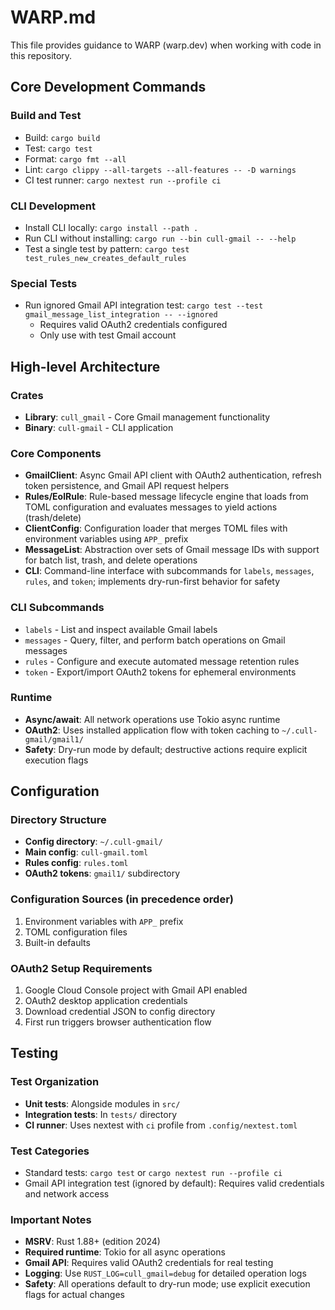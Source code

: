 # WARP.md

This file provides guidance to WARP (warp.dev) when working with code in this repository.

## Core Development Commands

### Build and Test
- Build: `cargo build`
- Test: `cargo test`
- Format: `cargo fmt --all`
- Lint: `cargo clippy --all-targets --all-features -- -D warnings`
- CI test runner: `cargo nextest run --profile ci`

### CLI Development
- Install CLI locally: `cargo install --path .`
- Run CLI without installing: `cargo run --bin cull-gmail -- --help`
- Test a single test by pattern: `cargo test test_rules_new_creates_default_rules`

### Special Tests
- Run ignored Gmail API integration test: `cargo test --test gmail_message_list_integration -- --ignored`
  - Requires valid OAuth2 credentials configured
  - Only use with test Gmail account

## High-level Architecture

### Crates
- **Library**: `cull_gmail` - Core Gmail management functionality
- **Binary**: `cull-gmail` - CLI application

### Core Components
- **GmailClient**: Async Gmail API client with OAuth2 authentication, refresh token persistence, and Gmail API request helpers
- **Rules/EolRule**: Rule-based message lifecycle engine that loads from TOML configuration and evaluates messages to yield actions (trash/delete)
- **ClientConfig**: Configuration loader that merges TOML files with environment variables using `APP_` prefix
- **MessageList**: Abstraction over sets of Gmail message IDs with support for batch list, trash, and delete operations
- **CLI**: Command-line interface with subcommands for `labels`, `messages`, `rules`, and `token`; implements dry-run-first behavior for safety

### CLI Subcommands
- `labels` - List and inspect available Gmail labels
- `messages` - Query, filter, and perform batch operations on Gmail messages
- `rules` - Configure and execute automated message retention rules
- `token` - Export/import OAuth2 tokens for ephemeral environments

### Runtime
- **Async/await**: All network operations use Tokio async runtime
- **OAuth2**: Uses installed application flow with token caching to `~/.cull-gmail/gmail1/`
- **Safety**: Dry-run mode by default; destructive actions require explicit execution flags

## Configuration

### Directory Structure
- **Config directory**: `~/.cull-gmail/`
- **Main config**: `cull-gmail.toml` 
- **Rules config**: `rules.toml`
- **OAuth2 tokens**: `gmail1/` subdirectory

### Configuration Sources (in precedence order)
1. Environment variables with `APP_` prefix
2. TOML configuration files
3. Built-in defaults

### OAuth2 Setup Requirements
1. Google Cloud Console project with Gmail API enabled
2. OAuth2 desktop application credentials
3. Download credential JSON to config directory
4. First run triggers browser authentication flow

## Testing

### Test Organization
- **Unit tests**: Alongside modules in `src/`
- **Integration tests**: In `tests/` directory
- **CI runner**: Uses nextest with `ci` profile from `.config/nextest.toml`

### Test Categories
- Standard tests: `cargo test` or `cargo nextest run --profile ci`
- Gmail API integration test (ignored by default): Requires valid credentials and network access

### Important Notes
- **MSRV**: Rust 1.88+ (edition 2024)
- **Required runtime**: Tokio for all async operations
- **Gmail API**: Requires valid OAuth2 credentials for real testing
- **Logging**: Use `RUST_LOG=cull_gmail=debug` for detailed operation logs
- **Safety**: All operations default to dry-run mode; use explicit execution flags for actual changes